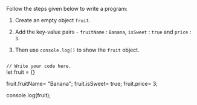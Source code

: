 Follow the steps given below
to write a program:

1. Create an empty object `fruit`.

2. Add the key-value pairs - `fruitName` : `Banana`, `isSweet` : `true` and `price` : `3`.

3. Then use `console.log()` to show the `fruit` object.

<Editor lang="javascript" type="exercise">
<code>
// Write your code here.
</code>

<solution>
let fruit = {}

fruit.fruitName= "Banana";
fruit.isSweet= true;
fruit.price= 3;

console.log(fruit);
</solution>
</Editor>